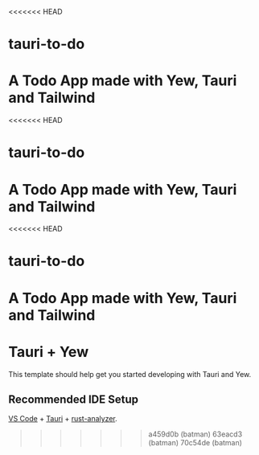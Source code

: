 <<<<<<< HEAD
# tauri-to-do
A Todo App made with Yew, Tauri and Tailwind
=======
<<<<<<< HEAD
# tauri-to-do
A Todo App made with Yew, Tauri and Tailwind
=======
<<<<<<< HEAD
# tauri-to-do
A Todo App made with Yew, Tauri and Tailwind
=======
# Tauri + Yew

This template should help get you started developing with Tauri and Yew.

## Recommended IDE Setup

[VS Code](https://code.visualstudio.com/) + [Tauri](https://marketplace.visualstudio.com/items?itemName=tauri-apps.tauri-vscode) + [rust-analyzer](https://marketplace.visualstudio.com/items?itemName=rust-lang.rust-analyzer).
>>>>>>> a459d0b (batman)
>>>>>>> 63eacd3 (batman)
>>>>>>> 70c54de (batman)
